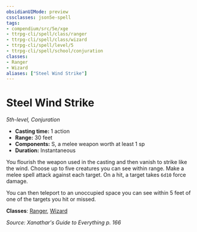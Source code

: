 ```yaml
---
obsidianUIMode: preview
cssclasses: json5e-spell
tags:
- compendium/src/5e/xge
- ttrpg-cli/spell/class/ranger
- ttrpg-cli/spell/class/wizard
- ttrpg-cli/spell/level/5
- ttrpg-cli/spell/school/conjuration
classes:
- Ranger
- Wizard
aliases: ["Steel Wind Strike"]
---
```

# Steel Wind Strike
*5th-level, Conjuration*  

- **Casting time:** 1 action
- **Range:** 30 feet
- **Components:** S, a melee weapon worth at least 1 sp
- **Duration:** Instantaneous

You flourish the weapon used in the casting and then vanish to strike like the wind. Choose up to five creatures you can see within range. Make a melee spell attack against each target. On a hit, a target takes `6d10` force damage.

You can then teleport to an unoccupied space you can see within 5 feet of one of the targets you hit or missed.

**Classes**: [Ranger](/3-Mechanics/CLI/classes/ranger.md), [Wizard](/3-Mechanics/CLI/classes/wizard.md)

*Source: Xanathar's Guide to Everything p. 166*